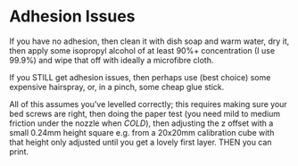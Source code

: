 # Adhesion Issues

If you have no adhesion, then clean it with dish soap and warm water, dry 
it, then apply some isopropyl alcohol of at least 90%+ concentration (I 
use 99.9%) and wipe that off with ideally a microfibre cloth.

If you STILL get adhesion issues, then perhaps use (best choice) some 
expensive hairspray, or, in a pinch, some cheap glue stick.

All of this assumes you've levelled correctly; this requires making sure 
your bed screws are right, then doing the paper test (you need mild to 
medium friction under the nozzle when _COLD_), then adjusting the z offset 
with a small 0.24mm height square e.g. from a 20x20mm calibration cube 
with that height only adjusted until you get a lovely first layer.  THEN 
you can print.
